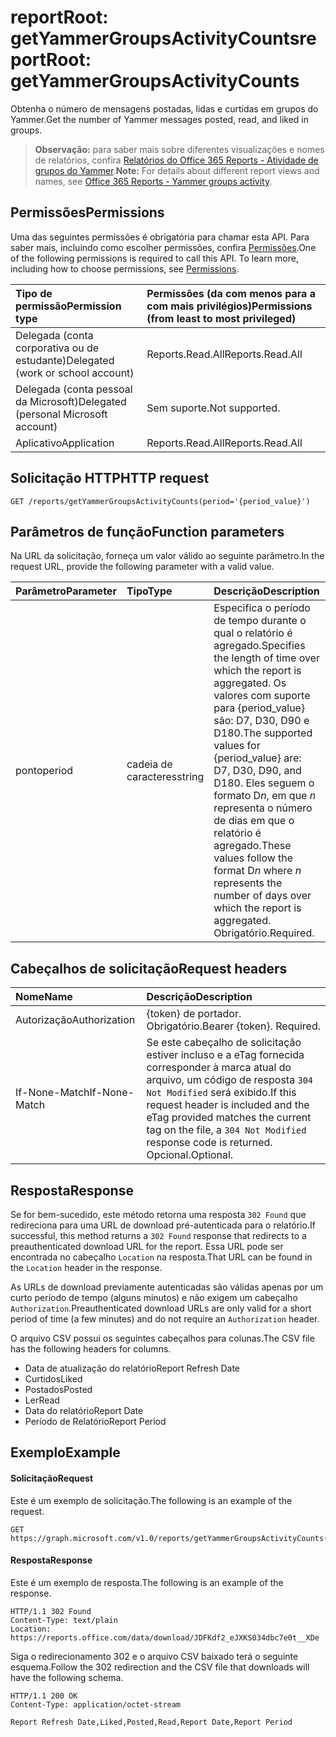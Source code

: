 # <a name="reportroot-getyammergroupsactivitycounts"></a><span data-ttu-id="0c6e6-101">reportRoot: getYammerGroupsActivityCounts</span><span class="sxs-lookup"><span data-stu-id="0c6e6-101">reportRoot: getYammerGroupsActivityCounts</span></span>

<span data-ttu-id="0c6e6-102">Obtenha o número de mensagens postadas, lidas e curtidas em grupos do Yammer.</span><span class="sxs-lookup"><span data-stu-id="0c6e6-102">Get the number of Yammer messages posted, read, and liked in groups.</span></span>

> <span data-ttu-id="0c6e6-103">**Observação:** para saber mais sobre diferentes visualizações e nomes de relatórios, confira [Relatórios do Office 365 Reports - Atividade de grupos do Yammer](https://support.office.com/client/Yammer-groups-activity-report-94dd92ec-ea73-43c6-b51f-2a11fd78aa31).</span><span class="sxs-lookup"><span data-stu-id="0c6e6-103">**Note:** For details about different report views and names, see [Office 365 Reports - Yammer groups activity](https://support.office.com/client/Yammer-groups-activity-report-94dd92ec-ea73-43c6-b51f-2a11fd78aa31).</span></span>

## <a name="permissions"></a><span data-ttu-id="0c6e6-104">Permissões</span><span class="sxs-lookup"><span data-stu-id="0c6e6-104">Permissions</span></span>

<span data-ttu-id="0c6e6-p101">Uma das seguintes permissões é obrigatória para chamar esta API. Para saber mais, incluindo como escolher permissões, confira [Permissões](../../../concepts/permissions_reference.md).</span><span class="sxs-lookup"><span data-stu-id="0c6e6-p101">One of the following permissions is required to call this API. To learn more, including how to choose permissions, see [Permissions](../../../concepts/permissions_reference.md).</span></span>

| <span data-ttu-id="0c6e6-107">Tipo de permissão</span><span class="sxs-lookup"><span data-stu-id="0c6e6-107">Permission type</span></span>                        | <span data-ttu-id="0c6e6-108">Permissões (da com menos para a com mais privilégios)</span><span class="sxs-lookup"><span data-stu-id="0c6e6-108">Permissions (from least to most privileged)</span></span> |
| :------------------------------------- | :--------------------------------------- |
| <span data-ttu-id="0c6e6-109">Delegada (conta corporativa ou de estudante)</span><span class="sxs-lookup"><span data-stu-id="0c6e6-109">Delegated (work or school account)</span></span>     | <span data-ttu-id="0c6e6-110">Reports.Read.All</span><span class="sxs-lookup"><span data-stu-id="0c6e6-110">Reports.Read.All</span></span>                         |
| <span data-ttu-id="0c6e6-111">Delegada (conta pessoal da Microsoft)</span><span class="sxs-lookup"><span data-stu-id="0c6e6-111">Delegated (personal Microsoft account)</span></span> | <span data-ttu-id="0c6e6-112">Sem suporte.</span><span class="sxs-lookup"><span data-stu-id="0c6e6-112">Not supported.</span></span>                           |
| <span data-ttu-id="0c6e6-113">Aplicativo</span><span class="sxs-lookup"><span data-stu-id="0c6e6-113">Application</span></span>                            | <span data-ttu-id="0c6e6-114">Reports.Read.All</span><span class="sxs-lookup"><span data-stu-id="0c6e6-114">Reports.Read.All</span></span>                         |

## <a name="http-request"></a><span data-ttu-id="0c6e6-115">Solicitação HTTP</span><span class="sxs-lookup"><span data-stu-id="0c6e6-115">HTTP request</span></span>

<!-- { "blockType": "ignored" } --> 

```http
GET /reports/getYammerGroupsActivityCounts(period='{period_value}')
```

## <a name="function-parameters"></a><span data-ttu-id="0c6e6-116">Parâmetros de função</span><span class="sxs-lookup"><span data-stu-id="0c6e6-116">Function parameters</span></span>

<span data-ttu-id="0c6e6-117">Na URL da solicitação, forneça um valor válido ao seguinte parâmetro.</span><span class="sxs-lookup"><span data-stu-id="0c6e6-117">In the request URL, provide the following parameter with a valid value.</span></span>

| <span data-ttu-id="0c6e6-118">Parâmetro</span><span class="sxs-lookup"><span data-stu-id="0c6e6-118">Parameter</span></span> | <span data-ttu-id="0c6e6-119">Tipo</span><span class="sxs-lookup"><span data-stu-id="0c6e6-119">Type</span></span>   | <span data-ttu-id="0c6e6-120">Descrição</span><span class="sxs-lookup"><span data-stu-id="0c6e6-120">Description</span></span>                              |
| :-------- | :----- | :--------------------------------------- |
| <span data-ttu-id="0c6e6-121">ponto</span><span class="sxs-lookup"><span data-stu-id="0c6e6-121">period</span></span>    | <span data-ttu-id="0c6e6-122">cadeia de caracteres</span><span class="sxs-lookup"><span data-stu-id="0c6e6-122">string</span></span> | <span data-ttu-id="0c6e6-123">Especifica o período de tempo durante o qual o relatório é agregado.</span><span class="sxs-lookup"><span data-stu-id="0c6e6-123">Specifies the length of time over which the report is aggregated.</span></span> <span data-ttu-id="0c6e6-124">Os valores com suporte para {period_value} são: D7, D30, D90 e D180.</span><span class="sxs-lookup"><span data-stu-id="0c6e6-124">The supported values for {period_value} are: D7, D30, D90, and D180.</span></span> <span data-ttu-id="0c6e6-125">Eles seguem o formato D*n*, em que *n* representa o número de dias em que o relatório é agregado.</span><span class="sxs-lookup"><span data-stu-id="0c6e6-125">These values follow the format D*n* where *n* represents the number of days over which the report is aggregated.</span></span> <span data-ttu-id="0c6e6-126">Obrigatório.</span><span class="sxs-lookup"><span data-stu-id="0c6e6-126">Required.</span></span> |

## <a name="request-headers"></a><span data-ttu-id="0c6e6-127">Cabeçalhos de solicitação</span><span class="sxs-lookup"><span data-stu-id="0c6e6-127">Request headers</span></span>

| <span data-ttu-id="0c6e6-128">Nome</span><span class="sxs-lookup"><span data-stu-id="0c6e6-128">Name</span></span>          | <span data-ttu-id="0c6e6-129">Descrição</span><span class="sxs-lookup"><span data-stu-id="0c6e6-129">Description</span></span>                              |
| :------------ | :--------------------------------------- |
| <span data-ttu-id="0c6e6-130">Autorização</span><span class="sxs-lookup"><span data-stu-id="0c6e6-130">Authorization</span></span> | <span data-ttu-id="0c6e6-p103">{token} de portador. Obrigatório.</span><span class="sxs-lookup"><span data-stu-id="0c6e6-p103">Bearer {token}. Required.</span></span>                |
| <span data-ttu-id="0c6e6-133">If-None-Match</span><span class="sxs-lookup"><span data-stu-id="0c6e6-133">If-None-Match</span></span> | <span data-ttu-id="0c6e6-134">Se este cabeçalho de solicitação estiver incluso e a eTag fornecida corresponder à marca atual do arquivo, um código de resposta `304 Not Modified` será exibido.</span><span class="sxs-lookup"><span data-stu-id="0c6e6-134">If this request header is included and the eTag provided matches the current tag on the file, a `304 Not Modified` response code is returned.</span></span> <span data-ttu-id="0c6e6-135">Opcional.</span><span class="sxs-lookup"><span data-stu-id="0c6e6-135">Optional.</span></span> |

## <a name="response"></a><span data-ttu-id="0c6e6-136">Resposta</span><span class="sxs-lookup"><span data-stu-id="0c6e6-136">Response</span></span>

<span data-ttu-id="0c6e6-137">Se for bem-sucedido, este método retorna uma resposta `302 Found` que redireciona para uma URL de download pré-autenticada para o relatório.</span><span class="sxs-lookup"><span data-stu-id="0c6e6-137">If successful, this method returns a `302 Found` response that redirects to a preauthenticated download URL for the report.</span></span> <span data-ttu-id="0c6e6-138">Essa URL pode ser encontrada no cabeçalho `Location` na resposta.</span><span class="sxs-lookup"><span data-stu-id="0c6e6-138">That URL can be found in the `Location` header in the response.</span></span>

<span data-ttu-id="0c6e6-139">As URLs de download previamente autenticadas são válidas apenas por um curto período de tempo (alguns minutos) e não exigem um cabeçalho `Authorization`.</span><span class="sxs-lookup"><span data-stu-id="0c6e6-139">Preauthenticated download URLs are only valid for a short period of time (a few minutes) and do not require an `Authorization` header.</span></span>

<span data-ttu-id="0c6e6-140">O arquivo CSV possui os seguintes cabeçalhos para colunas.</span><span class="sxs-lookup"><span data-stu-id="0c6e6-140">The CSV file has the following headers for columns.</span></span>

- <span data-ttu-id="0c6e6-141">Data de atualização do relatório</span><span class="sxs-lookup"><span data-stu-id="0c6e6-141">Report Refresh Date</span></span>
- <span data-ttu-id="0c6e6-142">Curtidos</span><span class="sxs-lookup"><span data-stu-id="0c6e6-142">Liked</span></span>
- <span data-ttu-id="0c6e6-143">Postados</span><span class="sxs-lookup"><span data-stu-id="0c6e6-143">Posted</span></span>
- <span data-ttu-id="0c6e6-144">Ler</span><span class="sxs-lookup"><span data-stu-id="0c6e6-144">Read</span></span>
- <span data-ttu-id="0c6e6-145">Data do relatório</span><span class="sxs-lookup"><span data-stu-id="0c6e6-145">Report Date</span></span>
- <span data-ttu-id="0c6e6-146">Período de Relatório</span><span class="sxs-lookup"><span data-stu-id="0c6e6-146">Report Period</span></span>

## <a name="example"></a><span data-ttu-id="0c6e6-147">Exemplo</span><span class="sxs-lookup"><span data-stu-id="0c6e6-147">Example</span></span>

#### <a name="request"></a><span data-ttu-id="0c6e6-148">Solicitação</span><span class="sxs-lookup"><span data-stu-id="0c6e6-148">Request</span></span>

<span data-ttu-id="0c6e6-149">Este é um exemplo de solicitação.</span><span class="sxs-lookup"><span data-stu-id="0c6e6-149">The following is an example of the request.</span></span>

<!--{
  "blockType": "request",
  "isComposable": true,
  "name": "reportroot_getyammergroupsactivitycounts"
}-->

```http
GET https://graph.microsoft.com/v1.0/reports/getYammerGroupsActivityCounts(period='D7')
```

#### <a name="response"></a><span data-ttu-id="0c6e6-150">Resposta</span><span class="sxs-lookup"><span data-stu-id="0c6e6-150">Response</span></span>

<span data-ttu-id="0c6e6-151">Este é um exemplo de resposta.</span><span class="sxs-lookup"><span data-stu-id="0c6e6-151">The following is an example of the response.</span></span>

<!-- {
  "blockType": "response",
  "truncated": true,
  "@odata.type": "microsoft.graph.report"
} -->

```http
HTTP/1.1 302 Found
Content-Type: text/plain
Location: https://reports.office.com/data/download/JDFKdf2_eJXKS034dbc7e0t__XDe
```

<span data-ttu-id="0c6e6-152">Siga o redirecionamento 302 e o arquivo CSV baixado terá o seguinte esquema.</span><span class="sxs-lookup"><span data-stu-id="0c6e6-152">Follow the 302 redirection and the CSV file that downloads will have the following schema.</span></span>

<!-- { "blockType": "ignored" } --> 

```http
HTTP/1.1 200 OK
Content-Type: application/octet-stream

Report Refresh Date,Liked,Posted,Read,Report Date,Report Period
```
